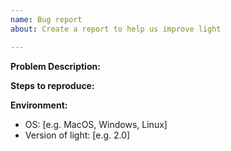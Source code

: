 ```yaml
---
name: Bug report
about: Create a report to help us improve light

---
```


**Problem Description:**

**Steps to reproduce:**

**Environment:**
 - OS: [e.g. MacOS, Windows, Linux]
 - Version of light: [e.g. 2.0]